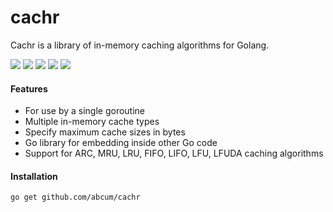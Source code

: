 # cachr

Cachr is a library of in-memory caching algorithms for Golang.

[![](https://img.shields.io/circleci/token/9d9091933c0a5ab7f618c21d10046fe07d17044d/project/abcum/cachr/master.svg?style=flat-square)](https://circleci.com/gh/abcum/cachr) [![](https://img.shields.io/badge/status-alpha-ff00bb.svg?style=flat-square)](https://github.com/abcum/cachr) [![](https://img.shields.io/badge/godoc-reference-blue.svg?style=flat-square)](https://godoc.org/github.com/abcum/cachr) [![](https://goreportcard.com/badge/github.com/abcum/cachr?style=flat-square)](https://goreportcard.com/report/github.com/abcum/cachr) [![](https://img.shields.io/badge/license-Apache_License_2.0-00bfff.svg?style=flat-square)](https://github.com/abcum/cachr) 

#### Features

- For use by a single goroutine
- Multiple in-memory cache types
- Specify maximum cache sizes in bytes
- Go library for embedding inside other Go code
- Support for ARC, MRU, LRU, FIFO, LIFO, LFU, LFUDA caching algorithms

#### Installation

```bash
go get github.com/abcum/cachr
```
